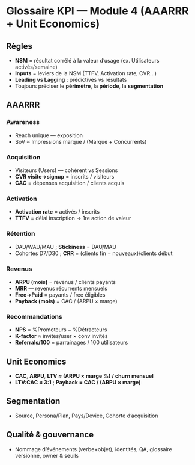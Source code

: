 # Glossaire KPI — Module 4 (AAARRR + Unit Economics)

## Règles
- **NSM** = résultat corrélé à la valeur d’usage (ex. Utilisateurs activés/semaine)
- **Inputs** = leviers de la NSM (TTFV, Activation rate, CVR…)
- **Leading vs Lagging** : prédictives vs résultats
- Toujours préciser le **périmètre**, la **période**, la **segmentation**

## AAARRR
### Awareness
- Reach unique — exposition
- SoV ≈ Impressions marque / (Marque + Concurrents)

### Acquisition
- Visiteurs (Users) — cohérent vs Sessions
- **CVR visite→signup** = inscrits / visiteurs
- **CAC** = dépenses acquisition / clients acquis

### Activation
- **Activation rate** = activés / inscrits
- **TTFV** = délai inscription → 1re action de valeur

### Rétention
- DAU/WAU/MAU ; **Stickiness** = DAU/MAU
- Cohortes D7/D30 ; **CRR** = (clients fin − nouveaux)/clients début

### Revenus
- **ARPU (mois)** = revenus / clients payants
- **MRR** — revenus récurrents mensuels
- **Free→Paid** = payants / free éligibles
- **Payback (mois)** = CAC / (ARPU × marge)

### Recommandations
- **NPS** = %Promoteurs − %Détracteurs
- **K-factor** ≈ invites/user × conv invités
- **Referrals/100** = parrainages / 100 utilisateurs

## Unit Economics
- **CAC**, **ARPU**, **LTV ≈ (ARPU × marge %) / churn mensuel**
- **LTV:CAC ≥ 3:1** ; **Payback = CAC / (ARPU × marge)**

## Segmentation
- Source, Persona/Plan, Pays/Device, Cohorte d’acquisition

## Qualité & gouvernance
- Nommage d’événements (verbe+objet), identités, QA, glossaire versionné, owner & seuils
